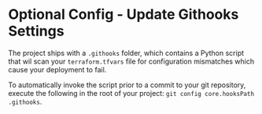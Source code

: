 # Optional Config - Update Githooks Settings

The project ships with a `.githooks` folder, which contains a Python script that wil scan your `terraform.tfvars` file for configuration mismatches which cause your deployment to fail.

To automatically invoke the script prior to a commit to your git repository, execute the following in the root of your project: `git config core.hooksPath .githooks`.
